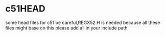 # c51HEAD
some head files for c51
be careful,REGX52.H is needed because all these files might base on this
please add all in your include path

